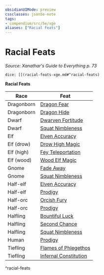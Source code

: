 ```yaml
---
obsidianUIMode: preview
cssclasses: json5e-note
tags:
- compendium/src/5e/xge
aliases: ["Racial Feats"]
---
```

# Racial Feats
*Source: Xanathar's Guide to Everything p. 73* 

`dice: [](racial-feats-xge.md#^racial-feats)`

**Racial Feats**

| Race | Feat |
|------|------|
| Dragonborn | [Dragon Fear](dragon-fear-xge.md) |
| Dragonborn | [Dragon Hide](dragon-hide-xge.md) |
| Dwarf | [Dwarven Fortitude](dwarven-fortitude-xge.md) |
| Dwarf | [Squat Nimbleness](squat-nimbleness-xge.md) |
| Elf | [Elven Accuracy](elven-accuracy-xge.md) |
| Elf (drow) | [Drow High Magic](drow-high-magic-xge.md) |
| Elf (high) | [Fey Teleportation](fey-teleportation-xge.md) |
| Elf (wood) | [Wood Elf Magic](wood-elf-magic-xge.md) |
| Gnome | [Fade Away](fade-away-xge.md) |
| Gnome | [Squat Nimbleness](squat-nimbleness-xge.md) |
| Half-elf | [Elven Accuracy](elven-accuracy-xge.md) |
| Half-elf | [Prodigy](prodigy-xge.md) |
| Half-orc | [Orcish Fury](orcish-fury-xge.md) |
| Half-orc | [Prodigy](prodigy-xge.md) |
| Halfling | [Bountiful Luck](bountiful-luck-xge.md) |
| Halfling | [Second Chance](second-chance-xge.md) |
| Halfling | [Squat Nimbleness](squat-nimbleness-xge.md) |
| Human | [Prodigy](prodigy-xge.md) |
| Tiefling | [Flames of Phlegethos](flames-of-phlegethos-xge.md) |
| Tiefling | [Infernal Constitution](infernal-constitution-xge.md) |
^racial-feats